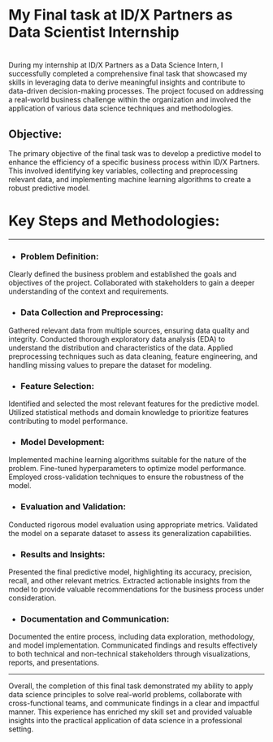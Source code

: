 # My Final task at ID/X Partners as Data Scientist Internship

#
During my internship at ID/X Partners as a Data Science Intern, I successfully completed a comprehensive final task that showcased my skills in leveraging data to derive meaningful insights and contribute to data-driven decision-making processes. The project focused on addressing a real-world business challenge within the organization and involved the application of various data science techniques and methodologies.

## Objective:
The primary objective of the final task was to develop a predictive model to enhance the efficiency of a specific business process within ID/X Partners. This involved identifying key variables, collecting and preprocessing relevant data, and implementing machine learning algorithms to create a robust predictive model.

# Key Steps and Methodologies:
---
- ### Problem Definition:

Clearly defined the business problem and established the goals and objectives of the project.
Collaborated with stakeholders to gain a deeper understanding of the context and requirements.

- ### Data Collection and Preprocessing:

Gathered relevant data from multiple sources, ensuring data quality and integrity.
Conducted thorough exploratory data analysis (EDA) to understand the distribution and characteristics of the data.
Applied preprocessing techniques such as data cleaning, feature engineering, and handling missing values to prepare the dataset for modeling.

- ### Feature Selection:

Identified and selected the most relevant features for the predictive model.
Utilized statistical methods and domain knowledge to prioritize features contributing to model performance.

- ### Model Development:

Implemented machine learning algorithms suitable for the nature of the problem.
Fine-tuned hyperparameters to optimize model performance.
Employed cross-validation techniques to ensure the robustness of the model.

- ### Evaluation and Validation:

Conducted rigorous model evaluation using appropriate metrics.
Validated the model on a separate dataset to assess its generalization capabilities.

- ### Results and Insights:

Presented the final predictive model, highlighting its accuracy, precision, recall, and other relevant metrics.
Extracted actionable insights from the model to provide valuable recommendations for the business process under consideration.

- ### Documentation and Communication:

Documented the entire process, including data exploration, methodology, and model implementation.
Communicated findings and results effectively to both technical and non-technical stakeholders through visualizations, reports, and presentations.

----
Overall, the completion of this final task demonstrated my ability to apply data science principles to solve real-world problems, collaborate with cross-functional teams, and communicate findings in a clear and impactful manner. This experience has enriched my skill set and provided valuable insights into the practical application of data science in a professional setting.
